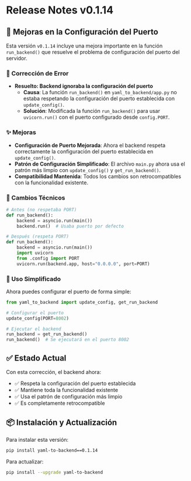 # Release Notes v0.1.14

## 🔧 Mejoras en la Configuración del Puerto

Esta versión `v0.1.14` incluye una mejora importante en la función `run_backend()` que resuelve el problema de configuración del puerto del servidor.

### 🐛 Corrección de Error

- **Resuelto: Backend ignoraba la configuración del puerto**
  - **Causa**: La función `run_backend()` en `yaml_to_backend/app.py` no estaba respetando la configuración del puerto establecida con `update_config()`.
  - **Solución**: Modificada la función `run_backend()` para usar `uvicorn.run()` con el puerto configurado desde `config.PORT`.

### ✨ Mejoras

- **Configuración de Puerto Mejorada**: Ahora el backend respeta correctamente la configuración del puerto establecida en `update_config()`.
- **Patrón de Configuración Simplificado**: El archivo `main.py` ahora usa el patrón más limpio con `update_config()` y `get_run_backend()`.
- **Compatibilidad Mantenida**: Todos los cambios son retrocompatibles con la funcionalidad existente.

### 📝 Cambios Técnicos

```python
# Antes (no respetaba PORT)
def run_backend():
    backend = asyncio.run(main())
    backend.run()  # Usaba puerto por defecto

# Después (respeta PORT)
def run_backend():
    backend = asyncio.run(main())
    import uvicorn
    from .config import PORT
    uvicorn.run(backend.app, host="0.0.0.0", port=PORT)
```

### 🎯 Uso Simplificado

Ahora puedes configurar el puerto de forma simple:

```python
from yaml_to_backend import update_config, get_run_backend

# Configurar el puerto
update_config(PORT=8002)

# Ejecutar el backend
run_backend = get_run_backend()
run_backend()  # Se ejecutará en el puerto 8002
```

## ✅ Estado Actual

Con esta corrección, el backend ahora:
- ✅ Respeta la configuración del puerto establecida
- ✅ Mantiene toda la funcionalidad existente
- ✅ Usa el patrón de configuración más limpio
- ✅ Es completamente retrocompatible

## 📦 Instalación y Actualización

Para instalar esta versión:
```bash
pip install yaml-to-backend==0.1.14
```

Para actualizar:
```bash
pip install --upgrade yaml-to-backend
```
